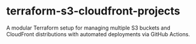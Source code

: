 # terraform-s3-cloudfront-projects
A modular Terraform setup for managing multiple S3 buckets and CloudFront distributions with automated deployments via GitHub Actions.
